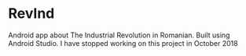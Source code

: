 # RevInd
Android app about The Industrial Revolution in Romanian.
Built using Android Studio.
I have stopped working on this project in October 2018

